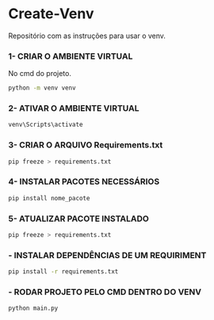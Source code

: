 # Create-Venv
Repositório com as instruções para usar o venv.


### 1- CRIAR O AMBIENTE VIRTUAL
No cmd do projeto.
```bash
python -m venv venv
```
### 2- ATIVAR O AMBIENTE VIRTUAL
```bash
venv\Scripts\activate
```
### 3- CRIAR O ARQUIVO Requirements.txt
```bash
pip freeze > requirements.txt
```
### 4- INSTALAR PACOTES NECESSÁRIOS
```bash
pip install nome_pacote
```
### 5- ATUALIZAR PACOTE INSTALADO
```bash
pip freeze > requirements.txt
```
### - INSTALAR DEPENDÊNCIAS DE UM REQUIRIMENT
```bash
pip install -r requirements.txt
```

### - RODAR PROJETO PELO CMD DENTRO DO VENV
```bash
python main.py
```
